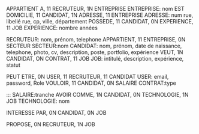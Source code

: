 APPARTIENT A, 11 RECRUTEUR, 1N ENTREPRISE
ENTREPRISE: nom
EST DOMICILIE, 11 CANDIDAT, 1N ADRESSE, 11 ENTREPRISE
ADRESSE: num rue, libellé rue, cp, ville, département
POSSEDE, 11 CANDIDAT, 0N EXPERIENCE, 11 JOB
EXPERIENCE: nombre années

RECRUTEUR: nom, prénom, telephone
APPARTIENT, 11 ENTREPRISE, 0N SECTEUR
SECTEUR:nom
CANDIDAT: nom, prénom, date de naissance, telephone, photo, cv, description, poste, portfolio, expérience
VEUT, 1N CANDIDAT, ON CONTRAT, 11 JOB
JOB: intitulé, description, expérience, statut

PEUT ETRE, 0N USER, 11 RECRUTEUR, 11 CANDIDAT
USER: email, password, Role
VOULOIR, 11 CANDIDAT, 0N SALAIRE
CONTRAT:type

:::
SALAIRE:tranche
AVOIR COMME, 1N CANDIDAT, 0N TECHNOLOGIE, 1N JOB
TECHNOLOGIE: nom

INTERESSE PAR, 0N CANDIDAT, 0N JOB

PROPOSE, 0N RECRUTEUR, 1N JOB